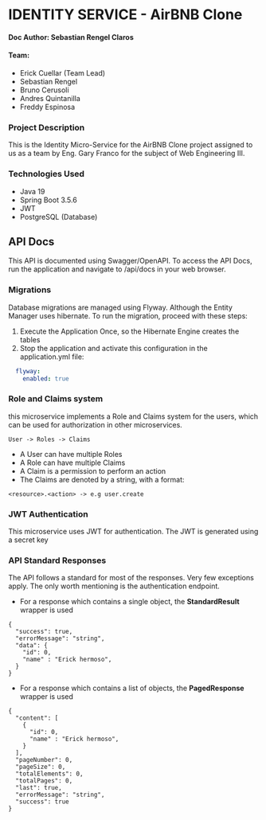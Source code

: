 ﻿# IDENTITY SERVICE - AirBNB Clone #

#### Doc Author: Sebastian Rengel Claros ####

#### Team: ####
- Erick Cuellar (Team Lead)
- Sebastian Rengel 
- Bruno Cerusoli
- Andres Quintanilla
- Freddy Espinosa

### Project Description ###
This is the Identity Micro-Service for the AirBNB Clone project
assigned to us as a team by Eng. Gary Franco
for the subject of Web Engineering III.

### Technologies Used ###
- Java 19
- Spring Boot 3.5.6
- JWT
- PostgreSQL (Database)

## API Docs ##
This API is documented using Swagger/OpenAPI.
To access the API Docs, run the application and 
navigate to /api/docs in your web browser.

### Migrations ###
Database migrations are managed using Flyway.
Although the Entity Manager uses hibernate.
To run the migration, proceed with these steps:
1. Execute the Application Once, so the Hibernate Engine
creates the tables  
2. Stop the application and activate this configuration
in the application.yml file:
```yml
  flyway:
    enabled: true
```

### Role and Claims system ###
this microservice implements a Role and Claims system
for the users, which can be used for authorization
in other microservices.
````
User -> Roles -> Claims
````

- A User can have multiple Roles
- A Role can have multiple Claims
- A Claim is a permission to perform an action
- The Claims are denoted by a string, with a format:
````
<resource>.<action> -> e.g user.create
````

### JWT Authentication ###
This microservice uses JWT for authentication.
The JWT is generated using a secret key

### API Standard Responses ###
The API follows a standard for most of the responses.
Very few exceptions apply. The only worth mentioning is
the authentication endpoint.


- For a response which contains a single object,
the **StandardResult<T>** wrapper is used
````
{
  "success": true,
  "errorMessage": "string",
  "data": {
    "id": 0,
    "name" : "Erick hermoso",
  }
}
````
- For a response which contains a list of objects,
the **PagedResponse<T>** wrapper is used
````
{
  "content": [
    {
      "id": 0,
      "name" : "Erick hermoso",
    }
  ],
  "pageNumber": 0,
  "pageSize": 0,
  "totalElements": 0,
  "totalPages": 0,
  "last": true,
  "errorMessage": "string",
  "success": true
}
````

